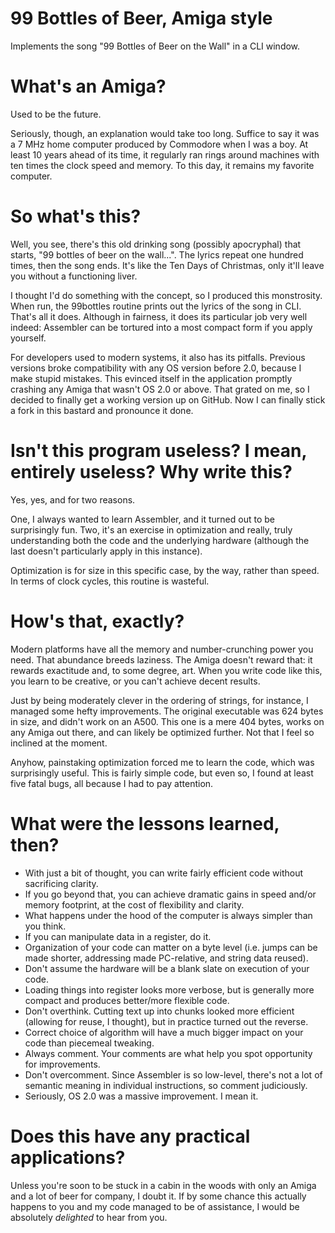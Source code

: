 # 99 Bottles of Beer, Amiga style
Implements the song "99 Bottles of Beer on the Wall" in a CLI window.

# What's an Amiga?
Used to be the future. 

Seriously, though, an explanation would take too long. Suffice to say it was a 7 MHz home computer produced by Commodore when I was a boy. At least 10 years ahead of its time, it regularly ran rings around machines with ten times the clock speed and memory. To this day, it remains my favorite computer.

# So what's this?
Well, you see, there's this old drinking song (possibly apocryphal) that starts, "99 bottles of beer on the wall...". The lyrics repeat one hundred times, then the song ends. It's like the Ten Days of Christmas, only it'll leave you without a functioning liver.

I thought I'd do something with the concept, so I produced this monstrosity. When run, the 99bottles routine prints out the lyrics of the song in CLI. That's all it does. Although in fairness, it does its particular job very well indeed: Assembler can be tortured into a most compact form if you apply yourself.

For developers used to modern systems, it also has its pitfalls. Previous versions broke compatibility with any OS version before 2.0, because I make stupid mistakes. This evinced itself in the application promptly crashing any Amiga that wasn't OS 2.0 or above. That grated on me, so I decided to finally get a working version up on GitHub. Now I can finally stick a fork in this bastard and pronounce it done.

# Isn't this program useless? I mean, entirely useless? Why write this?
Yes, yes, and for two reasons. 

One, I always wanted to learn Assembler, and it turned out to be surprisingly fun. Two, it's an exercise in optimization and really, truly understanding both the code and the underlying hardware (although the last doesn't particularly apply in this instance).

Optimization is for size in this specific case, by the way, rather than speed. In terms of clock cycles, this routine is wasteful.

# How's that, exactly?
Modern platforms have all the memory and number-crunching power you need. That abundance breeds laziness. The Amiga doesn't reward that: it rewards exactitude and, to some degree, art. When you write code like this, you learn to be creative, or you can't achieve decent results. 

Just by being moderately clever in the ordering of strings, for instance, I managed some hefty improvements. The original executable was 624 bytes in size, and didn't work on an A500. This one is a mere 404 bytes, works on any Amiga out there, and can likely be optimized further. Not that I feel so inclined at the moment.

Anyhow, painstaking optimization forced me to learn the code, which was surprisingly useful. This is fairly simple code, but even so, I found at least five fatal bugs, all because I had to pay attention.

# What were the lessons learned, then?
* With just a bit of thought, you can write fairly efficient code without sacrificing clarity.
* If you go beyond that, you can achieve dramatic gains in speed and/or memory footprint, at the cost of flexibility and clarity.
* What happens under the hood of the computer is always simpler than you think.
* If you can manipulate data in a register, do it.
* Organization of your code can matter on a byte level (i.e. jumps can be made shorter, addressing made PC-relative, and string data reused).
* Don't assume the hardware will be a blank slate on execution of your code.
* Loading things into register looks more verbose, but is generally more compact and produces better/more flexible code.
* Don't overthink. Cutting text up into chunks looked more efficient (allowing for reuse, I thought), but in practice turned out the reverse.
* Correct choice of algorithm will have a much bigger impact on your code than piecemeal tweaking.
* Always comment. Your comments are what help you spot opportunity for improvements.
* Don't overcomment. Since Assembler is so low-level, there's not a lot of semantic meaning in individual instructions, so comment judiciously.  
* Seriously, OS 2.0 was a massive improvement. I mean it.

# Does this have any practical applications?
Unless you're soon to be stuck in a cabin in the woods with only an Amiga and a lot of beer for company, I doubt it. If by some chance this actually happens to you and my code managed to be of assistance, I would be absolutely _delighted_ to hear from you.
